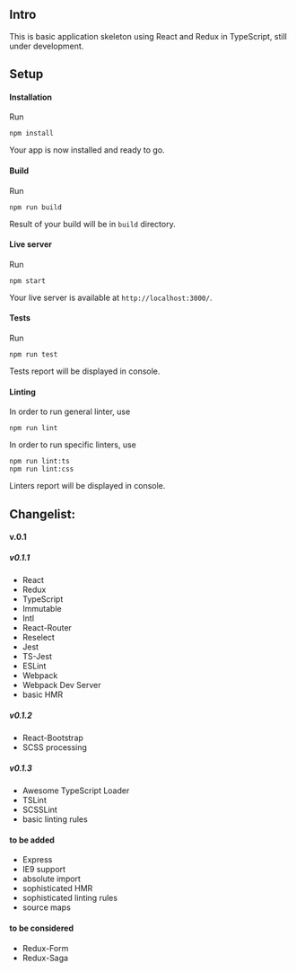 ## Intro
This is basic application skeleton using React and Redux in TypeScript, still under development. 

## Setup
#### Installation
Run
```
npm install
```
Your app is now installed and ready to go.

#### Build
Run
```
npm run build
```
Result of your build will be in ``build`` directory.

#### Live server
Run
```
npm start
```
Your live server is available at ``http://localhost:3000/``.

#### Tests
Run
```
npm run test
```
Tests report will be displayed in console.

#### Linting
In order to run general linter, use
```
npm run lint
```
In order to run specific linters, use
```
npm run lint:ts
npm run lint:css
```
Linters report will be displayed in console.

## Changelist:
#### v.0.1
##### v0.1.1
* React
* Redux
* TypeScript
* Immutable
* Intl
* React-Router
* Reselect
* Jest
* TS-Jest
* ESLint
* Webpack
* Webpack Dev Server
* basic HMR

##### v0.1.2
* React-Bootstrap
* SCSS processing

##### v0.1.3
* Awesome TypeScript Loader
* TSLint
* SCSSLint
* basic linting rules

#### to be added
* Express
* IE9 support
* absolute import
* sophisticated HMR
* sophisticated linting rules
* source maps

#### to be considered
* Redux-Form
* Redux-Saga